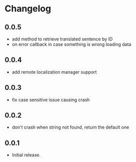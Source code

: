 # Changelog

## 0.0.5

* add method to retrieve translated sentence by ID
* on error callback in case something is wrong loading data

## 0.0.4

* add remote localization manager support

## 0.0.3

* fix case sensitive issue causing crash

## 0.0.2

* don't crash when string not found, return the default one

## 0.0.1

* Initial release.
